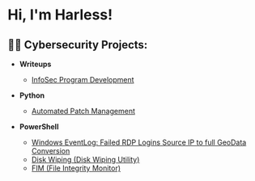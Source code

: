 <h1>Hi, I'm Harless! <br/> 

<h2>👨‍💻 Cybersecurity Projects:</h2>

- <b>Writeups</b>
  - [InfoSec Program Development](https://github.com/hdonelow/-Comprehensive-Information-Security-Program-Development)
 
- <b>Python</b>
  - [Automated Patch Management](https://github.com/hdonelow]https://github.com/hdonelow/Automated-Patch-Management)
  
- <b>PowerShell</b>
  - [Windows EventLog: Failed RDP Logins Source IP to full GeoData Conversion](https://github.com/hdonelow/Failed-RDP-attack-showcase)
  - [Disk Wiping (Disk Wiping Utility)](https://github.com/hdonelow/Disk-Wipe-Utility-/tree/main)
  - [FIM (File Integrity Monitor)](https://github.com/hdonelow/PowerShell-FIM-EmailAlerts)


<!--

Here are some ideas to get you started:

- 🔭 I’m currently working on ...
- 🌱 I’m currently learning ...
- 👯 I’m looking to collaborate on ...
- 🤔 I’m looking for help with ...
- 💬 Ask me about ...
- 📫 How to reach me: ...
- 😄 Pronouns: ...
- ⚡ Fun fact: ...
-->
